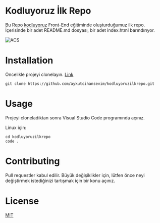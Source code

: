 # Kodluyoruz İlk Repo
Bu Repo [kodluyoruz](https://kodluyoruz.org) Front-End eğitiminde oluşturduğumuz ilk repo. İçerisinde bir adet README.md dosyası, bir adet index.html barındırıyor.

![ACS](https://raw.githubusercontent.com/aykutcihansevim/aykutcihansevim/main/readMeBanner.png)

# Installation
Öncelikle projeyi clonelayın. [Link](https://github.com/aykutcihansevim/kodluyoruzilkrepo.git)

```
git clone https://github.com/aykutcihansevim/kodluyoruzilkrepo.git
```


# Usage
Projeyi cloneladıktan sonra Visual Studio Code programında açınız.

Linux için:

```
cd kodluyoruzilkrepo 
code .
```

# Contributing
Pull requestler kabul edilir. Büyük değişiklikler için, lütfen önce neyi değiştirmek istediğinizi tartışmak için bir konu açınız.

# License
[MIT](https://choosealicense.com/licenses/mit/)




